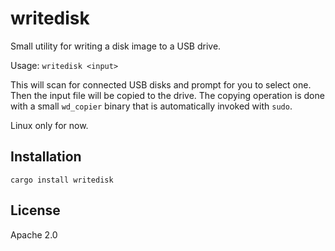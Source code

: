 # writedisk

Small utility for writing a disk image to a USB drive.

Usage: `writedisk <input>`

This will scan for connected USB disks and prompt for you to select
one. Then the input file will be copied to the drive. The copying
operation is done with a small `wd_copier` binary that is
automatically invoked with `sudo`.

Linux only for now.

## Installation

    cargo install writedisk

## License

Apache 2.0
